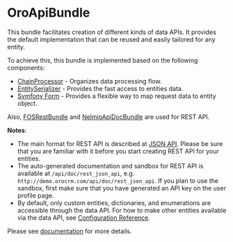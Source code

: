 # OroApiBundle

This bundle facilitates creation of different kinds of data APIs. It provides the default implementation that can be reused and easily tailored for any entity.

To achieve this, this bundle is implemented based on the following components: 

* [ChainProcessor](../../Component/ChainProcessor/) - Organizes data processing flow. 
* [EntitySerializer](../../Component/EntitySerializer/) - Provides the fast access to entities data.
* [Symfony Form](https://symfony.com/doc/current/components/form.html) - Provides a flexible way to map request data to entity object. 

Also, [FOSRestBundle](https://github.com/FriendsOfSymfony/FOSRestBundle) and [NelmioApiDocBundle](https://github.com/nelmio/NelmioApiDocBundle) are used for REST API.

**Notes**:

 - The main format for REST API is described at [JSON API](http://jsonapi.org/). Please be sure that you are familiar with it before you start creating REST API for your entities.
 - The auto-generated documentation and sandbox for REST API is available at `/api/doc/rest_json_api`, e.g. `http://demo.orocrm.com/api/doc/rest_json_api`. If you plan to use the sandbox, first make sure that you have generated an API key on the user profile page.
 - By default, only custom entities, dictionaries, and enumerations are accessible through the data API. For how to make other entities available via the data API, see [Configuration Reference](./Resources/doc/configuration.md).

Please see [documentation](./Resources/doc/index.md) for more details.
